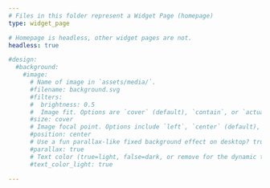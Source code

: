 ```yaml
---
# Files in this folder represent a Widget Page (homepage)
type: widget_page

# Homepage is headless, other widget pages are not.
headless: true

#design:
  #background:
    #image:
      # Name of image in `assets/media/`.
      #filename: background.svg
      #filters:
      #  brightness: 0.5
      #  Image fit. Options are `cover` (default), `contain`, or `actual` size.
      #size: cover
      # Image focal point. Options include `left`, `center` (default), or `right`.
      #position: center
      # Use a fun parallax-like fixed background effect on desktop? true/false
      #parallax: true
      # Text color (true=light, false=dark, or remove for the dynamic theme color).
      #text_color_light: true

---
```

